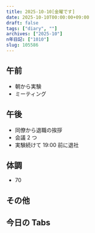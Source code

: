 ```yaml
---
title: 2025-10-10[金曜です]
date: 2025-10-10T00:00:00+09:00
draft: false
tags: ["diary", ""]
archives: ["2025-10"]
n年日記: ["1010"]
slug: 105586
---
```


## 午前

- 朝から実験
- ミーティング

## 午後

- 同僚から退職の挨拶
- 会議 2 つ
- 実験続けて 19:00 前に退社

## 体調

- 70

## その他

## 今日の Tabs

